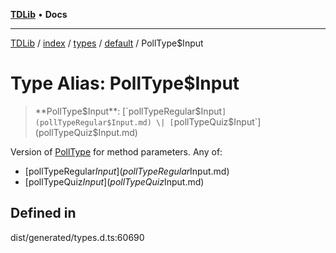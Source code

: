 [**TDLib**](../../../../../../README.md) • **Docs**

***

[TDLib](../../../../../../modules.md) / [index](../../../../../README.md) / [types](../../../README.md) / [default](../README.md) / PollType$Input

# Type Alias: PollType$Input

> **PollType$Input**: [`pollTypeRegular$Input`](pollTypeRegular$Input.md) \| [`pollTypeQuiz$Input`](pollTypeQuiz$Input.md)

Version of [PollType](PollType.md) for method parameters.
Any of:
- [pollTypeRegular$Input](pollTypeRegular$Input.md)
- [pollTypeQuiz$Input](pollTypeQuiz$Input.md)

## Defined in

dist/generated/types.d.ts:60690
